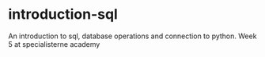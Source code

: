 # introduction-sql
An introduction to sql, database operations and connection to python. Week 5 at specialisterne academy
